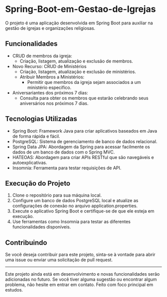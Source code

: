 # Spring-Boot-em-Gestao-de-Igrejas

O projeto é uma aplicação desenvolvida em Spring Boot para auxiliar na gestão de igrejas e organizações religiosas.

## Funcionalidades

- CRUD de membros da igreja:
  - Criação, listagem, atualização e exclusão de membros.
- Novo Recurso: CRUD de Ministérios
   - Criação, listagem, atualização e exclusão de ministérios.
   - Atribuir Membros a Ministérios:
        - Permitir que membros da igreja sejam associados a um ministério específico. 
- Aniversariantes dos próximos 7 dias:
  - Consulta para obter os membros que estarão celebrando seus aniversários nos próximos 7 dias.

## Tecnologias Utilizadas

- Spring Boot: Framework Java para criar aplicativos baseados em Java de forma rápida e fácil.
- PostgreSQL: Sistema de gerenciamento de banco de dados relacional.
- Spring Data JPA: Abordagem da Spring para acessar facilmente os dados de um banco de dados com o Spring MVC.
- HATEOAS: Abordagem para criar APIs RESTful que são navegáveis e autoexplicativas.
- Insomnia: Ferramenta para testar requisições de API.

## Execução do Projeto

1. Clone o repositório para sua máquina local.
2. Configure um banco de dados PostgreSQL local e atualize as configurações de conexão no arquivo application.properties.
3. Execute o aplicativo Spring Boot e certifique-se de que ele esteja em execução.
4. Use ferramentas como Insomnia para testar as diferentes funcionalidades disponíveis.

## Contribuindo

Se você deseja contribuir para este projeto, sinta-se à vontade para abrir uma issue ou enviar uma solicitação de pull request.

---

Este projeto ainda está em desenvolvimento e novas funcionalidades serão adicionadas no futuro. Se você tiver alguma sugestão ou encontrar algum problema, não hesite em entrar em contato.
Feito com foco principal em estudos.

